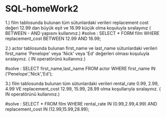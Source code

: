 # SQL-homeWork2

1.) film tablosunda bulunan tüm sütunlardaki verileri replacement cost değeri 12.99 dan büyük eşit ve 16.99 küçük olma koşuluyla sıralayınız ( BETWEEN - AND yapısını kullanınız.)
#solve :
SELECT * FORM film
WHERE replacement_cost BETWEEN 12.99 AND 16.99;

2.) actor tablosunda bulunan first_name ve last_name sütunlardaki verileri first_name 'Penelope' veya 'Nick' veya 'Ed' değerleri olması koşuluyla sıralayınız. ( IN operatörünü kullanınız.)

#solve :
SELECT first_name,last_name FROM actor
WHERE first_name IN ('Penelope','Nick','Ed'); 

3.) film tablosunda bulunan tüm sütunlardaki verileri rental_rate 0.99, 2.99, 4.99 VE replacement_cost 12.99, 15.99, 28.99 olma koşullarıyla sıralayınız. ( IN operatörünü kullanınız.)

#solve : 
SELECT * FROM film
WHERE rental_rate IN (0.99,2.99,4.99) AND 
replacement_cost IN (12.99,15.99,28.99);
